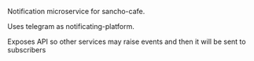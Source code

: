 Notification microservice for sancho-cafe. 

Uses telegram as notificating-platform. 

Exposes API so other services may raise events and then it will be sent to subscribers

